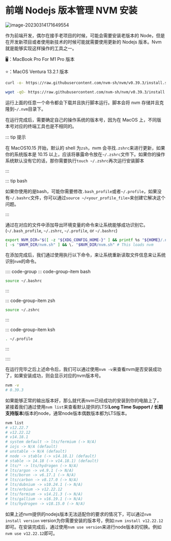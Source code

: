 # 前端 Nodejs 版本管理 NVM 安装

![image-20230314171649554](https://oss.oh-undefined.com/image-20230314171649554.png)

作为前端开发，偶尔在接手老项目的时候，可能会需要安装老版本的 Node，但是在开发新项目或者使用新技术的时候可能就需要使用更新的 Nodejs 版本。Nvm 就是能够实现这样操作的工具之一。

🖥：MacBook Pro For M1 Pro 版本

⭐️：MacOS Ventura 13.2.1 版本

```sh
curl -o- https://raw.githubusercontent.com/nvm-sh/nvm/v0.39.3/install.sh | bash
```

```sh
wget -qO- https://raw.githubusercontent.com/nvm-sh/nvm/v0.39.3/install.sh | bash
```

运行上面的任意一个命令都会下载并且执行脚本运行。脚本会将 nvm 存储并且克隆到`~/.nvm`目录下。

在运行完成后，需要确定自己的操作系统的版本号，因为在 MacOS 上，不同版本号对应的终端工具也是不相同的。

::: tip 提示

在 MacOS10.15 开始，默认的 shell 为`zsh`，nvm 会寻找`.zshrc`来进行更新，如果你的系统版本是 10.15 以上，应该将暴露命令放在`~/.zshrc`文件下。如果你的操作系统默认没有它的话，那你需要执行`touch ~/.zshrc`再次运行安装脚本

:::

::: tip bash

如果你使用的是bash，可能你需要修改`.bash_profile`或者`~/.profile`，如果没有`~/.bashrc`文件，你可以通过`source ~/<your_profile_file>`来创建它解决这个问题。

:::

通过在对应的文件中添加导出环境变量的命令来让系统能够成功识别它。(`~/.bash_profile`, `~/.zshrc`, `~/.profile`, or `~/.bashrc`)

```sh
export NVM_DIR="$([ -z "${XDG_CONFIG_HOME-}" ] && printf %s "${HOME}/.nvm" || printf %s "${XDG_CONFIG_HOME}/nvm")"
[ -s "$NVM_DIR/nvm.sh" ] && \. "$NVM_DIR/nvm.sh" # This loads nvm
```

在添加完成后，我们通过使用执行以下命令，来让系统重新读取文件信息来让系统识别`nvm`的命令。

:::: code-group
::: code-group-item bash

```sh
source ~/.bashrc
```
:::

::: code-group-item zsh

```sh
source ~/.zshrc
```
:::

::: code-group-item ksh

```sh
. ~/.profile
```

:::

::::

在运行完毕之后上述命令后，我们可以通过使用`nvm -v`来查看nvm是否安装成功了，如果安装成功，则会显示对应的nvm版本号。

```sh
nvm -v
# 0.39.3
```

如果能够正常的输出版本好，那么就代表nvm已经成功的安装到你的电脑上了，紧接着我们通过使用`nvm list`来查看默认提供的LTS(**Long Time Support / 长期支持版本**)版本的node，通常node版本偶数版本都为LTS版本。

```sh
nvm list
# v12.22.7
# v12.22.12
# v14.18.1
# system default -> lts/fermium (-> N/A)
# iojs -> N/A (default)
# unstable -> N/A (default)
# node -> stable (-> v14.18.1) (default)
# stable -> 14.18 (-> v14.18.1) (default)
# lts/* -> lts/hydrogen (-> N/A)
# lts/argon -> v4.9.1 (-> N/A)
# lts/boron -> v6.17.1 (-> N/A)
# lts/carbon -> v8.17.0 (-> N/A)
# lts/dubnium -> v10.24.1 (-> N/A)
# lts/erbium -> v12.22.12
# lts/fermium -> v14.21.3 (-> N/A)
# lts/gallium -> v16.19.1 (-> N/A)
# lts/hydrogen -> v18.15.0 (-> N/A)
```

如果上述nvm提供的nodejs版本无法适配你的要求的情况下，可以通过`nvm install version` version为你需要安装的版本号，例如:`nvm install v12.22.12`即可。在安装完成后，通过使用`nvm use version`来进行node版本的切换。例如`nvm use v12.22.12`即可。

